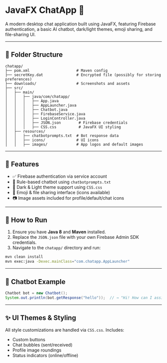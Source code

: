 # JavaFX ChatApp 💬

A modern desktop chat application built using JavaFX, featuring Firebase authentication, a basic AI chatbot, dark/light themes, emoji sharing, and file-sharing UI.

---

## 📁 Folder Structure

```
chatapp/
├── pom.xml                     # Maven config
├── secretKey.dat               # Encrypted file (possibly for storing preferences)
├── downloads/                  # Screenshots and assets
├── src/
│   ├── main/
│   │   ├── java/com/chatapp/
│   │   │   ├── App.java
│   │   │   ├── AppLauncher.java
│   │   │   ├── Chatbot.java
│   │   │   ├── FirebaseService.java
│   │   │   ├── LoginController.java
│   │   │   ├── JSON.json        # Firebase credentials
│   │   │   ├── CSS.css          # JavaFX UI styling
│   ├── resources/
│   │   ├── chatbotprompts.txt  # Bot response data
│   │   ├── icons/              # UI icons
│   │   ├── images/             # App logos and default images
```

---

## 🔑 Features

* ✅ Firebase authentication via service account
* 🤖 Rule-based chatbot using `chatbotprompts.txt`
* 🌙 Dark & Light theme support using `CSS.css`
* 📁 Emoji & file sharing interface (icons available)
* 📷 Image assets included for profile/default/chat icons

---

## 🔧 How to Run

1. Ensure you have **Java 8** and **Maven** installed.
2. Replace the `JSON.json` file with your own Firebase Admin SDK credentials.
3. Navigate to the `chatapp/` directory and run:

```bash
mvn clean install
mvn exec:java -Dexec.mainClass="com.chatapp.AppLauncher"
```

---

## 🧠 Chatbot Example

```java
Chatbot bot = new Chatbot();
System.out.println(bot.getResponse("hello"));  // → "Hi! How can I assist you today?"
```

---

## ✨ UI Themes & Styling

All style customizations are handled via `CSS.css`. Includes:

* Custom buttons
* Chat bubbles (sent/received)
* Profile image roundings
* Status indicators (online/offline)
